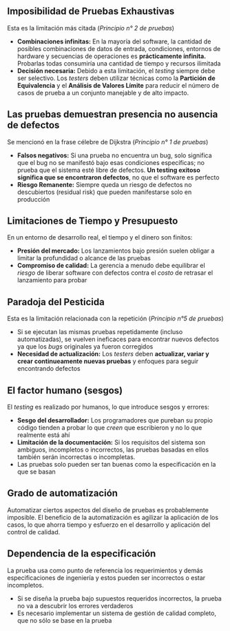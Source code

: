 ## Imposibilidad de Pruebas Exhaustivas
Esta es la limitación más citada (*Principio n° 2 de pruebas*)
- **Combinaciones infinitas:** En la mayoría del software, la cantidad de posibles combinaciones de datos de entrada, condiciones, entornos de hardware y secuencias de operaciones es **prácticamente infinita.** Probarlas todas consumiría una cantidad de tiempo y recursos ilimitada
- **Decisión necesaria:** Debido a esta limitación, el *testing* siempre debe ser selectivo. Los *testers* deben utilizar técnicas como la **Partición de Equivalencia** y el **Análisis de Valores Límite** para reducir el número de casos de prueba a un conjunto manejable y de alto impacto.
## Las pruebas demuestran presencia no ausencia de defectos
Se mencionó en la frase célebre de Dijkstra (*Principio n° 1 de pruebas*)
- **Falsos negativos:** Si una prueba no encuentra un bug, solo significa que el bug no se manifestó bajo esas condiciones específicas; no prueba que el sistema esté libre de defectos. **Un testing exitoso significa que se encontraron defectos**, no que el software es perfecto
- **Riesgo Remanente:** Siempre queda un riesgo de defectos no descubiertos (residual risk) que pueden manifestarse solo en producción
## Limitaciones de Tiempo y Presupuesto
En un entorno de desarrollo real, el tiempo y el dinero son finitos:
- **Presión del mercado:** Los lanzamientos bajo presión suelen obligar a limitar la profundidad o alcance de las pruebas
- **Compromiso de calidad:** La gerencia a menudo debe equilibrar el *riesgo* de liberar software con defectos contra el *costo* de retrasar el lanzamiento para probar
## Paradoja del Pesticida
Esta es la limitación relacionada con la repetición (*Principio n°5 de pruebas*)
- Si se ejecutan las mismas pruebas repetidamente (incluso automatizadas), se vuelven ineficaces para encontrar nuevos defectos ya que los *bugs* originales ya fueron corregidos
- **Necesidad de actualización:** Los *testers* deben **actualizar, variar y crear continueamente nuevas pruebas** y enfoques para seguir encontrando defectos
## El factor humano (sesgos)
El *testing* es realizado por humanos, lo que introduce sesgos y errores:
- **Sesgo del desarrollador:** Los programadores que pureban su propio código tienden a probar lo que *creen* que escribieron y no lo que realmente está ahí
- **Limitación de la documentación:** Si los requisitos del sistema son ambiguos, incompletos o incorrectos, las pruebas basadas en ellos también serán incorrectas o incompletas. 
- Las pruebas solo pueden ser tan buenas como la especificación en la que se basan
## Grado de automatización
Automatizar ciertos aspectos del diseño de pruebas es probablemente imposible.
El beneficio de la automatización es agilizar la aplicación de los casos, lo que ahorra tiempo y esfuerzo en el desarrollo y aplicación del control de calidad.
## Dependencia de la especificación
La prueba usa como punto de referencia los requerimientos y demás especificaciones de ingeniería y estos pueden ser incorrectos o estar incompletos.
- Si se diseña la prueba bajo supuestos requeridos incorrectos, la prueba no va a descubrir los errores verdaderos
- Es necesario implementar un sistema de gestión de calidad completo, que no sólo se base en la prueba